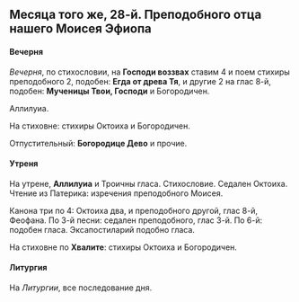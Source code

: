 
## Месяца того же, 28-й. Преподобного отца нашего Моисея Эфиопа

#### Вечерня

*Вечерня*, по стихословии, на **Господи воззвах** ставим 4 и поем
стихиры преподобного 2, подобен: **Егда от древа Тя**, и другие 2 на глас 8-й, 
подобен: **Мученицы Твои, Господи** и Богородичен.
 
Аллилуиа.

На стиховне: стихиры Октоиха и Богородичен.

Отпустительный: **Богородице Дево** и прочие.

#### Утреня

На утрене, **Аллилуиа** и Троичны гласа. 
Стихословие. Седален Октоиха. Чтение из Патерика: изречения преподобного Моисея. 

Канона три по 4: Октоиха два, и преподобного другой, глас 8-й, Феофана. 
По 3-й песни: седален преподобного, глас 3-й. 
По 6-й: подобен гласа.
Эксапостиларий подобно гласа.

На стиховне по **Хвалите**: стихиры Октоиха и Богородичен.

#### Литургия

На *Литургии*, все последование дня.
